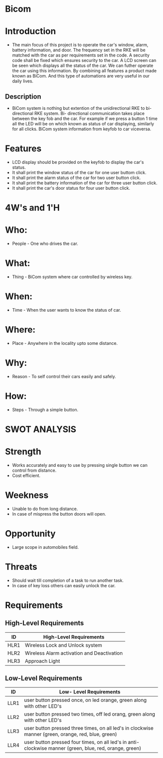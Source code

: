# Bicom
# Introduction
- The main focus of this project is to operate the car's window, alarm, battery information, and door. The frequency set in the RKE will be matched with the car as per requirements set in the code. A security code shall be fixed which ensures security to the car. A LCD screen can be seen which displays all the status of the car. We can futher operate the car using this information. By combining  all features a product made known as BiCom. And this type of automations are very useful in our daily lives.
##  Description
- BiCom system is nothing but extention of the unidirectional RKE to bi-directional RKE system. Bi- directional communication takes place between the key fob and the car. For example if we press a button 1 time all the LED will be on which known as status of car displaying, similarly for all clicks. BiCom system information from keyfob to car viceversa.
# Features
- LCD display should be provided on the keyfob to display the car's status.
- It shall print the window status of the car for one user buttom click.
- It shall print the alarm status of the car for two user button click.
- It shall print the battery information of the car for three user button click.
- It shall print the car's door status for four user button click. 
# 4W's and 1'H
# Who:
- People - One who drives the car.
# What:
- Thing - BiCom system where car controlled by wireless key.
# When:
- Time - When the user wants to know the status of car.
# Where:
- Place - Anywhere in the locality upto some distance.
# Why:
- Reason - To self control their cars easily and safely.
# How:
- Steps - Through a simple button.
# SWOT ANALYSIS
# Strength 
- Works accurately and easy to use by pressing single button we can control from distance.
- Cost efficient.
# Weekness
- Unable to do from long distance.
- In case of mispress the button doors will open.
# Opportunity
- Large scope in automobiles field.
# Threats
- Should wait till completion of a task to run another task.
- In case of key loss others can easily unlock the car.

#  Requirements
## High-Level Requirements
| ID | High-Level Requirements |
| -------- | -------------- |
| HLR1 | Wireless Lock and Unlock system |
| HLR2 |  Wireless Alarm activation and Deactivation |
| HLR3 |  Approach Light |


## Low-Level Requirements
| ID | Low- Level Requirements |
| -------- | ------------ |
| LLR1 | user button pressed once, on led orange, green along with other LED's |
| LLR2 | user button pressed two times, off led orang, green along with other LED's |
| LLR3 | user button pressed three times, on all led's in clockwise manner (green, orange, red, blue, green)| 
| LLR4 | user button pressed four times, on all led's in anti-clockwise manner (green, blue, red, orange, green)|
